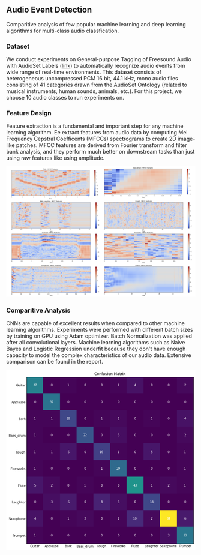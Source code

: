## Audio Event Detection
Comparitive analysis of few popular machine learning and deep learning algorithms for multi-class audio classfication.  

### Dataset
We conduct experiments on General-purpose Tagging of Freesound Audio with AudioSet Labels ([link](https://zenodo.org/record/2552860#.XfwJ8JNKjOT)) to automatically recognize audio events from wide range of real-time environments. This dataset consists of heterogeneous uncompressed PCM 16 bit, 44.1 kHz, mono audio files consisting of 41  categories drawn from the AudioSet Ontology (related to musical instruments, human sounds, animals, etc.). For this project, we choose 10 audio classes to run experiments on.  

### Feature Design 
Feature extraction is a fundamental and important step for any machine learning algorithm. Ee extract features from audio data by computing Mel Frequency Cepstral Coefficents (MFCCs) spectrograms to create 2D image-like patches. MFCC features are derived from Fourier transform and filter bank analysis, and they perform much better on downstream tasks than just using raw features like using amplitude.  

![MFCC Features](https://github.com/harmanpreet93/audio_classification/blob/master/images/audio_features.png)


### Comparitive Analysis  
CNNs are capable of excellent results when compared to other machine learning algorithms. Experiments were performed with different batch sizes by training on GPU using Adam optimizer. Batch Normalization was applied after all convolutional layers. Machine learning algorithms such as Naive Bayes and Logistic Regression underfit because they don't have enough capacity to model the complex characteristics of our audio data. Extensive comparison can be found in the report.

![Confusion Matrix](https://github.com/harmanpreet93/audio_classification/blob/master/images/confusion_matrix.png)
